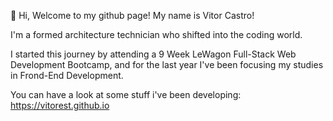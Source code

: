 👋 Hi, Welcome to my github page! My name is Vitor Castro!

I'm a formed architecture technician who shifted into the coding world.

I started this journey by attending a 9 Week LeWagon Full-Stack Web Development Bootcamp, and for the last year I've been focusing my studies in Frond-End Development.

You can have a look at some stuff i've been developing: https://vitorest.github.io
